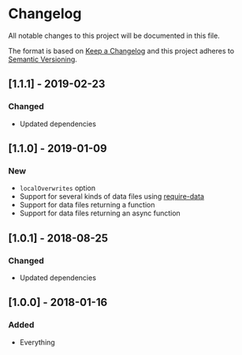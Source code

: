 # Changelog

All notable changes to this project will be documented in this file.

The format is based on [Keep a Changelog](http://keepachangelog.com/en/1.0.0/) and this project adheres to [Semantic Versioning](http://semver.org/spec/v2.0.0.html).

## [1.1.1] - 2019-02-23

### Changed

- Updated dependencies

## [1.1.0] - 2019-01-09

### New

- `localOverwrites` option
- Support for several kinds of data files using [require-data](https://github.com/electerious/require-data)
- Support for data files returning a function
- Support for data files returning an async function

## [1.0.1] - 2018-08-25

### Changed

- Updated dependencies

## [1.0.0] - 2018-01-16

### Added

- Everything